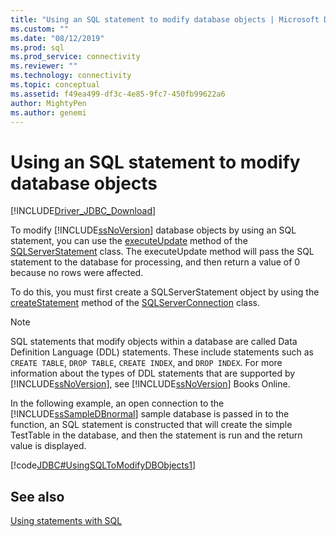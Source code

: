 ```yaml
---
title: "Using an SQL statement to modify database objects | Microsoft Docs"
ms.custom: ""
ms.date: "08/12/2019"
ms.prod: sql
ms.prod_service: connectivity
ms.reviewer: ""
ms.technology: connectivity
ms.topic: conceptual
ms.assetid: f49ea499-df3c-4e85-9fc7-450fb99622a6
author: MightyPen
ms.author: genemi
---
```


# Using an SQL statement to modify database objects

[!INCLUDE[Driver_JDBC_Download](../../includes/driver_jdbc_download.md)]

To modify [!INCLUDE[ssNoVersion](../../includes/ssnoversion-md.md)] database objects by using an SQL statement, you can use the [executeUpdate](../../connect/jdbc/reference/executeupdate-method-sqlserverstatement.md) method of the [SQLServerStatement](../../connect/jdbc/reference/sqlserverstatement-class.md) class. The executeUpdate method will pass the SQL statement to the database for processing, and then return a value of 0 because no rows were affected.

To do this, you must first create a SQLServerStatement object by using the [createStatement](../../connect/jdbc/reference/createstatement-method-sqlserverconnection.md) method of the [SQLServerConnection](../../connect/jdbc/reference/sqlserverconnection-class.md) class.

> [!NOTE]  
> SQL statements that modify objects within a database are called Data Definition Language (DDL) statements. These include statements such as `CREATE TABLE`, `DROP TABLE`, `CREATE INDEX`, and `DROP INDEX`. For more information about the types of DDL statements that are supported by [!INCLUDE[ssNoVersion](../../includes/ssnoversion-md.md)], see [!INCLUDE[ssNoVersion](../../includes/ssnoversion-md.md)] Books Online.

In the following example, an open connection to the [!INCLUDE[ssSampleDBnormal](../../includes/sssampledbnormal_md.md)] sample database is passed in to the function, an SQL statement is constructed that will create the simple TestTable in the database, and then the statement is run and the return value is displayed.

[!code[JDBC#UsingSQLToModifyDBObjects1](../../connect/jdbc/codesnippet/Java/using-an-sql-statement-t_0_1.java)]

## See also

[Using statements with SQL](../../connect/jdbc/using-statements-with-sql.md)
